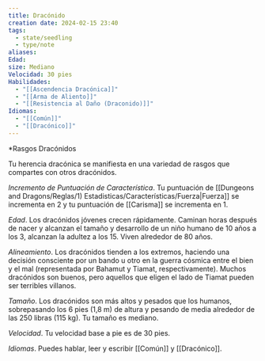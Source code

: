 ```yaml
---
title: Dracónido
creation date: 2024-02-15 23:40
tags:
  - state/seedling
  - type/note
aliases: 
Edad: 
size: Mediano
Velocidad: 30 pies
Habilidades:
  - "[[Ascendencia Dracónica]]"
  - "[[Arma de Aliento]]"
  - "[[Resistencia al Daño (Draconido)]]"
Idiomas:
  - "[[Común]]"
  - "[[Dracónico]]"
---
```


*Rasgos Dracónidos

Tu herencia dracónica se manifiesta en una variedad de rasgos que compartes con otros dracónidos.

*Incremento de Puntuación de Característica*. Tu puntuación de [[Dungeons and Dragons/Reglas/1) Estadisticas/Características/Fuerza|Fuerza]] se incrementa en 2 y tu
puntuación de [[Carisma]] se incrementa en 1.

*Edad*. Los dracónidos jóvenes crecen rápidamente. Caminan horas después de nacer y alcanzan el
tamaño y desarrollo de un niño humano de 10 años a los 3, alcanzan la adultez a los 15. Viven
alrededor de 80 años.

*Alineamiento*. Los dracónidos tienden a los extremos, haciendo una decisión consciente por un
bando u otro en la guerra cósmica entre el bien y el mal (representada por Bahamut y Tiamat,
respectivamente). Muchos dracónidos son buenos, pero aquellos que eligen el lado de Tiamat
pueden ser terribles villanos.

*Tamaño*. Los dracónidos son más altos y pesados que los humanos, sobrepasando los 6 pies (1,8 m) de altura y pesando de media alrededor de las 250 libras (115 kg). Tu tamaño es mediano.

*Velocidad*. Tu velocidad base a pie es de 30 pies.

*Idiomas*. Puedes hablar, leer y escribir [[Común]] y [[Dracónico]]. 